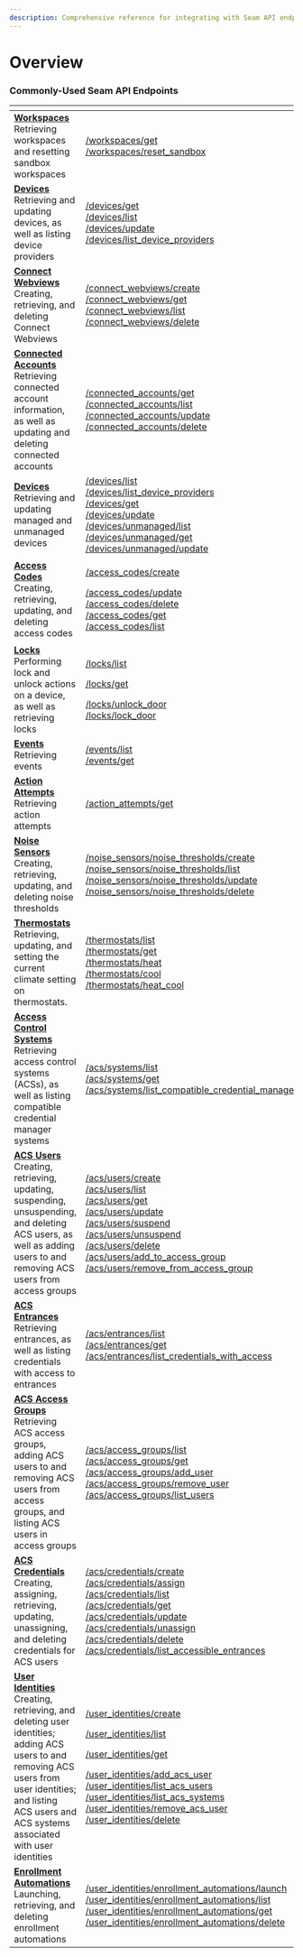 ```yaml
---
description: Comprehensive reference for integrating with Seam API endpoints
---
```


# Overview

### Commonly-Used Seam API Endpoints

<table data-header-hidden><thead><tr><th width="330"></th><th></th></tr></thead><tbody><tr><td><a href="workspaces/"><strong>Workspaces</strong></a><br>Retrieving workspaces and resetting sandbox workspaces</td><td><a href="workspaces/get-workspace.md">/workspaces/get</a><br><a href="workspaces/reset-workspace.md">/workspaces/reset_sandbox</a></td></tr><tr><td><a href="devices/"><strong>Devices</strong></a><br>Retrieving and updating devices, as well as listing device providers</td><td><a href="devices/get-device.md">/devices/get</a><br><a href="devices/list-devices.md">/devices/list</a><br><a href="devices/update-device.md">/devices/update</a><br><a href="devices/list-device-providers.md">/devices/list_device_providers</a></td></tr><tr><td><a href="connect-webviews/"><strong>Connect Webviews</strong></a><br>Creating, retrieving, and deleting Connect Webviews</td><td><a href="connect-webviews/create-a-connect-webview.md">/connect_webviews/create</a><br><a href="connect-webviews/get-a-connect-webview.md">/connect_webviews/get</a><br><a href="connect-webviews/list-connect-webviews.md">/connect_webviews/list</a><br><a href="connect-webviews/delete-a-connect-webview.md">/connect_webviews/delete</a></td></tr><tr><td><a href="connected-accounts/"><strong>Connected Accounts</strong></a><br>Retrieving connected account information, as well as updating and deleting connected accounts</td><td><a href="connected-accounts/get-a-connected-account.md">/connected_accounts/get</a><br><a href="connected-accounts/list-connected-accounts.md">/connected_accounts/list</a><br><a href="connected-accounts/update-a-connected-account.md">/connected_accounts/update</a><br><a href="connected-accounts/delete-a-connected-account.md">/connected_accounts/delete</a></td></tr><tr><td><a href="devices/"><strong>Devices</strong></a><br>Retrieving and updating managed and unmanaged devices</td><td><a href="devices/list-devices.md">/devices/list</a><br><a href="devices/list-device-providers.md">/devices/list_device_providers</a><br><a href="devices/get-device.md">/devices/get</a><br><a href="devices/update-device.md">/devices/update</a><br><a href="devices/list-unmanaged-devices.md">/devices/unmanaged/list</a><br><a href="devices/get-device-1.md">/devices/unmanaged/get</a><br><a href="devices/update-unmanaged-device.md">/devices/unmanaged/update</a></td></tr><tr><td><a href="access-codes/"><strong>Access Codes</strong></a><br>Creating, retrieving, updating, and deleting access codes</td><td><p><a href="access-codes/create-an-access-code.md">/access_codes/create</a></p><p><a href="access-codes/update-an-access-code.md">/access_codes/update</a><br><a href="access-codes/delete-an-access-code.md">/access_codes/delete</a><br><a href="access-codes/get-an-access-code.md">/access_codes/get</a><br><a href="access-codes/list-access-codes.md">/access_codes/list</a></p></td></tr><tr><td><a href="locks/"><strong>Locks</strong></a><br>Performing lock and unlock actions on a device, as well as retrieving locks</td><td><p><a href="devices/list-devices.md">/locks/list</a></p><p><a href="devices/get-device.md">/locks/get</a></p><p><a href="locks/unlock-a-lock.md">/locks/unlock_door</a><br><a href="locks/lock-a-lock.md">/locks/lock_door</a></p></td></tr><tr><td><a href="events/"><strong>Events</strong></a><br>Retrieving events</td><td><a href="events/list-events.md">/events/list</a><br><a href="events/get-an-event.md">/events/get</a></td></tr><tr><td><a href="action-attempt/"><strong>Action Attempts</strong></a><br>Retrieving action attempts</td><td><a href="action-attempt/get-action-attempt.md">/action_attempts/get</a></td></tr><tr><td><a href="noise-sensors/"><strong>Noise Sensors</strong></a><br>Creating, retrieving, updating, and deleting noise thresholds</td><td><a href="noise-sensors/create-noise-threshold.md">/noise_sensors/noise_thresholds/create</a><br><a href="noise-sensors/list-noise-thresholds.md">/noise_sensors/noise_thresholds/list</a><br><a href="noise-sensors/update-noise-threshold.md">/noise_sensors/noise_thresholds/update</a><br><a href="noise-sensors/delete-noise-threshold.md">/noise_sensors/noise_thresholds/delete</a></td></tr><tr><td><a href="../thermostats/"><strong>Thermostats</strong></a><br>Retrieving, updating, and setting the current climate setting on thermostats.</td><td><a href="../thermostats/list-thermostats.md">/thermostats/list</a><br><a href="../thermostats/get-thermostat.md">/thermostats/get</a><br><a href="thermostats/set-to-heat-mode.md">/thermostats/heat</a><br><a href="thermostats/set-to-cool-mode.md">/thermostats/cool</a><br><a href="thermostats/set-to-heat-cool-auto-mode.md">/thermostats/heat_cool</a><br></td></tr><tr><td><a href="access-control-systems/"><strong>Access Control Systems</strong></a><br>Retrieving access control systems (ACSs), as well as listing compatible credential manager systems</td><td><a href="access-control-systems/systems/list-systems.md">/acs/systems/list</a><br><a href="access-control-systems/systems/get-system.md">/acs/systems/get</a><br><a href="access-control-systems/systems/list-compatible-credential-manager-acs-systems.md">/acs/systems/list_compatible_credential_manager_acs_systems</a></td></tr><tr><td><a href="access-control-systems/users/"><strong>ACS Users</strong></a><br>Creating, retrieving, updating, suspending, unsuspending, and deleting ACS users, as well as adding users to and removing ACS users from access groups</td><td><a href="access-control-systems/users/create-user.md">/acs/users/create</a><br><a href="access-control-systems/users/list-users.md">/acs/users/list</a><br><a href="access-control-systems/users/get-user.md">/acs/users/get</a><br><a href="access-control-systems/users/update-user.md">/acs/users/update</a><br><a href="access-control-systems/users/suspend-a-user.md">/acs/users/suspend</a><br><a href="access-control-systems/users/unsuspend-a-user.md">/acs/users/unsuspend</a><br><a href="access-control-systems/users/delete-user.md">/acs/users/delete</a><br><a href="access-control-systems/users/add-user-to-access-group.md">/acs/users/add_to_access_group</a><br><a href="access-control-systems/users/remove-user-from-access-group.md">/acs/users/remove_from_access_group</a></td></tr><tr><td><a href="access-control-systems/entrances/"><strong>ACS Entrances</strong></a><br>Retrieving entrances, as well as listing credentials with access to entrances</td><td><a href="api-clients/acs/entrances/list.md">/acs/entrances/list</a><br><a href="access-control-systems/entrances/get-an-entrance.md">/acs/entrances/get</a><br><a href="access-control-systems/entrances/list-credentials-with-access-to-an-entrance.md">/acs/entrances/list_credentials_with_access</a></td></tr><tr><td><a href="access-control-systems/access-groups/"><strong>ACS Access Groups</strong></a><br>Retrieving ACS access groups, adding ACS users to and removing ACS users from access groups, and listing ACS users in access groups</td><td><a href="access-control-systems/access-groups/list-access-groups.md">/acs/access_groups/list</a><br><a href="access-control-systems/access-groups/get-access-group.md">/acs/access_groups/get</a><br><a href="access-control-systems/access-groups/add-user-to-access-group.md">/acs/access_groups/add_user</a><br><a href="access-control-systems/access-groups/remove-user-from-access-group.md">/acs/access_groups/remove_user</a><br><a href="access-control-systems/access-groups/list-users-in-access-group.md">/acs/access_groups/list_users</a></td></tr><tr><td><a href="access-control-systems/credentials/"><strong>ACS Credentials</strong></a><br>Creating, assigning, retrieving, updating, unassigning, and deleting credentials for ACS users</td><td><a href="access-control-systems/credentials/create-credential-for-user.md">/acs/credentials/create</a><br><a href="access-control-systems/credentials/assign-a-credential-to-a-user.md">/acs/credentials/assign</a><br><a href="access-control-systems/credentials/list-credentials.md">/acs/credentials/list</a><br><a href="access-control-systems/credentials/get-credential.md">/acs/credentials/get</a><br><a href="access-control-systems/credentials/update-a-credential.md">/acs/credentials/update</a><br><a href="access-control-systems/credentials/unassign-a-credential-from-a-user.md">/acs/credentials/unassign</a><br><a href="access-control-systems/credentials/delete-credential.md">/acs/credentials/delete</a><br><a href="access-control-systems/credentials/list-accessible-entrances.md">/acs/credentials/list_accessible_entrances</a></td></tr><tr><td><a href="user-identities/"><strong>User Identities</strong></a><br>Creating, retrieving, and deleting user identities; adding ACS users to and removing ACS users from user identities; and listing ACS users and ACS systems associated with user identities</td><td><p><a href="user-identities/create-a-user-identity.md">/user_identities/create</a></p><p><a href="user-identities/list-user-identities.md">/user_identities/list</a></p><p><a href="user-identities/get-a-user-identity.md">/user_identities/get</a></p><p><a href="user-identities/add-an-acs-user-to-a-user-identity.md">/user_identities/add_acs_user</a><br><a href="user-identities/list-acs-users-associated-with-a-user-identity.md">/user_identities/list_acs_users</a><br><a href="user-identities/list-acs-systems-associated-with-a-user-identity.md">/user_identities/list_acs_systems</a><br><a href="user-identities/remove-an-acs-user-from-a-user-identity.md">/user_identities/remove_acs_user</a><br><a href="user-identities/delete-a-user-identity.md">/user_identities/delete</a></p></td></tr><tr><td><a href="user-identities/enrollment-automations/"><strong>Enrollment Automations</strong></a><br>Launching, retrieving, and deleting enrollment automations</td><td><a href="user-identities/enrollment-automations/launch-an-enrollment-automation.md">/user_identities/enrollment_automations/launch</a><br><a href="user-identities/enrollment-automations/list-enrollment-automations.md">/user_identities/enrollment_automations/list</a><br><a href="user-identities/enrollment-automations/get-an-enrollment-automation.md">/user_identities/enrollment_automations/get</a><br><a href="user-identities/enrollment-automations/delete-an-enrollment-automation.md">/user_identities/enrollment_automations/delete</a></td></tr></tbody></table>


